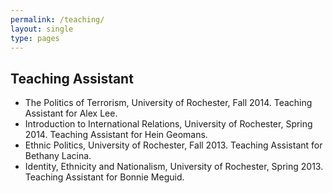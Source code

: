 ```yaml
---
permalink: /teaching/
layout: single
type: pages
---
```


## Teaching Assistant

- The Politics of Terrorism, University of Rochester, Fall 2014. Teaching Assistant for Alex Lee.
- Introduction to International Relations, University of Rochester, Spring 2014. Teaching Assistant for Hein Geomans.
- Ethnic Politics, University of Rochester, Fall 2013. Teaching Assistant for Bethany Lacina.
- Identity, Ethnicity and Nationalism, University of Rochester, Spring 2013. Teaching Assistant for Bonnie Meguid.
